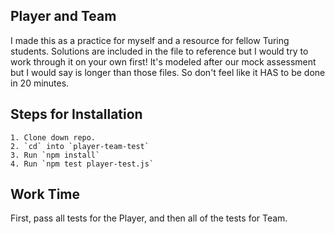 ## Player and Team

I made this as a practice for myself and a resource for fellow Turing students.
Solutions are included in the file to reference but I would try to work through it on your own first! It's modeled after our mock assessment but I would say is longer than those files. So don't feel like it HAS to be done in 20 minutes.

## Steps for Installation

```
1. Clone down repo.
2. `cd` into `player-team-test`
3. Run `npm install`
4. Run `npm test player-test.js`
```

## Work Time

First, pass all tests for the Player, and then all of the tests for Team.
